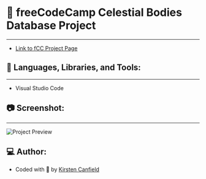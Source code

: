 # :notebook: freeCodeCamp Celestial Bodies Database Project
------
+ [Link to fCC Project Page]()

## :wrench: Languages, Libraries, and Tools:
------
+ Visual Studio Code

## :camera: Screenshot:
------
![Project Preview]()

## :computer: Author:
+ Coded with :blue_heart: by [Kirsten Canfield](https://github.com/ChillHumanoid)

